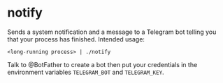 # notify

Sends a system notification and a message to a Telegram bot telling you that your process has finished. Intended usage:

```
<long-running process> | ./notify
```

Talk to @BotFather to create a bot then put your credentials in the environment variables `TELEGRAM_BOT` and `TELEGRAM_KEY`.
